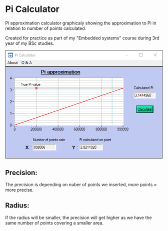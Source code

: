 # Pi Calculator
Pi approximation calculator graphicaly showing the approximation to Pi in relation to number of points calculated.

Created for practice as part of my "Embedded systems" course during 3rd year of my BSc studies.

![Screenshot](picalc.PNG)



## Precision:
The precision is depending on nuber of points we inserted, more points = more precise.

## Radius:
If the radius will be smaller, the precision will get higher as we have the same number of points covering a smaller area.
